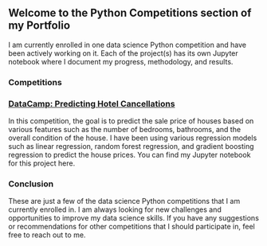 ## Welcome to the Python Competitions section of my Portfolio
I am currently enrolled in one data science Python competition and have been actively working on it. Each of the project(s) has its own Jupyter notebook where I document my progress, methodology, and results.

### Competitions
### [DataCamp: Predicting Hotel Cancellations](https://app.datacamp.com/learn/competitions/predict-hotel-cancellation)
In this competition, the goal is to predict the sale price of houses based on various features such as the number of bedrooms, bathrooms, and the overall condition of the house. I have been using various regression models such as linear regression, random forest regression, and gradient boosting regression to predict the house prices. You can find my Jupyter notebook for this project here.


### Conclusion
These are just a few of the data science Python competitions that I am currently enrolled in. I am always looking for new challenges and opportunities to improve my data science skills. If you have any suggestions or recommendations for other competitions that I should participate in, feel free to reach out to me.
